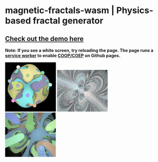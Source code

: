 # magnetic-fractals-wasm | Physics-based fractal generator

## [Check out the demo here](https://justinleung.me/magnetic-fractals-wasm/)
**Note: If you see a white screen, try reloading the page. The page runs a [service worker](https://github.com/gzuidhof/coi-serviceworker) to enable [COOP/COEP](https://web.dev/coop-coep/) on Github pages.**

<img src="screenshots/image1.png" alt="drawing" width="33%"/>
<img src="screenshots/image2.jpg" alt="drawing" width="33%"/>
<img src="screenshots/image3.jpg" alt="drawing" width="33%"/>
